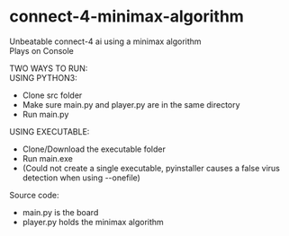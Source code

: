 # connect-4-minimax-algorithm
Unbeatable connect-4 ai using a minimax algorithm <br>
Plays on Console <br>

TWO WAYS TO RUN: <br>
USING PYTHON3:
- Clone src folder
- Make sure main.py and player.py are in the same directory
- Run main.py

USING EXECUTABLE:
- Clone/Download the executable folder
- Run main.exe
- (Could not create a single executable, pyinstaller causes a false virus detection when using --onefile)


Source code:
- main.py is the board <br>
- player.py holds the minimax algorithm <br>

